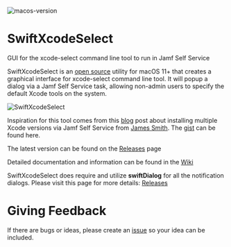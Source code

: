 ![macos-version](https://img.shields.io/badge/macOS-11+-blue)

# SwiftXcodeSelect
GUI for the xcode-select command line tool to run in Jamf Self Service


SwiftXcodeSelect is an [open source](https://github.com/gilburns/SwiftXcodeSelect/blob/main/LICENSE) utility for macOS 11+ that creates a graphical interface for xcode-select command line tool. It will popup a dialog via a Jamf Self Service task, allowing non-admin users to specify the default Xcode tools on the system.

![SwiftXcodeSelect](https://github.com/gilburns/SwiftXcodeSelect/blob/main/Images/Xcode%20select%20GUI%20window?raw=true)

Inspiration for this tool comes from this [blog](https://smithjw.me/2022/05/20/Installing-Xcode-xip/) post about installing multiple Xcode versions via Jamf Self Service from [James Smith](https://smithjw.me). The [gist](https://gist.github.com/smithjw/b61a180b099624cebf61a8460fc594ed) can be found here.

The latest version can be found on the [Releases](https://github.com/gilburns/SwiftXcodeSelect/releases) page

Detailed documentation and information can be found in the [Wiki](https://github.com/gilburns/SwiftXcodeSelect/wiki)

SwiftXcodeSelect does require and utilize **swiftDialog** for all the notification dialogs. Please visit this page for more details: [Releases](https://github.com/bartreardon/Dialog/releases)

# Giving Feedback
If there are bugs or ideas, please create an [issue](https://github.com/gilburns/SwiftXcodeSelect/issues/new/choose) so your idea can be included.
